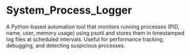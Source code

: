 # System_Process_Logger
A Python-based automation tool that monitors running processes (PID, name, user, memory usage) using psutil and stores them in timestamped log files at scheduled intervals. Useful for performance tracking, debugging, and detecting suspicious processes.
